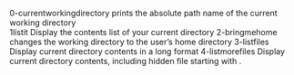 0-currentworkingdirectory  prints the absolute path name of the current working directory  
1listit  Display the contents list of your current directory
2-bringmehome changes the working directory to the user’s home directory
3-listfiles  Display current directory contents in a long format
4-listmorefiles  Display current directory contents, including hidden file starting with .
